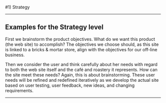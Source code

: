 #1) Strategy



---

## Examples for the Strategy level

First we brainstorm the product objectives. What do we want this product (the web site) to accomplish? The objectives we choose should, as this site is linked to a bricks & mortar store, align with the objectives for our off-line business.

Then we consider the user and think carefully about her needs with regard to both the web site itself and the café and roastery it represents. How can the site meet these needs? Again, this is about brainstorming. These user needs will be refined and redefined iteratively as we develop the actual site based on user testing, user feedback, new ideas, and changing requirements.

---
